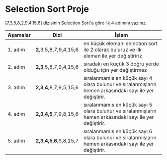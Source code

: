 # Selection Sort Proje
[7,3,5,8,2,9,4,15,6] dizisinin Selection Sort'a göre ilk 4 adımını yazınız.

| Aşamalar | Dizi | İşlem |
|---------|----------------|------------|
|1. adım | **2**,3,5,8,7,9,4,15,6| en küçük elemanı selectıon sort ile 2 olarak buluruz ve ilk eleman ile yer değiştiririz|
|2. adım | **2,3**,5,8,7,9,4,15,6| sıradakı en küçük 3 doğru yerde olduğu için yer değiştirmez|
|3. adım | **2,3,4**,8,7,9,5,15,6|sıralanmamıs en küçük sayı 4 olara bulunur ve sıralanmışların hemen arkasındaki sayı ile yer değiştirir.|
|4. adım | **2,3,4,5**,7,9,8,15,6|sıralanmamıs en küçük sayı 5 olara bulunur ve sıralanmışların hemen arkasındaki sayı ile yer değiştirir.|
|5. adım | **2,3,4,5,6**,9,8,15,7|sıralanmamıs en küçük sayı 6 olara bulunur ve sıralanmışların hemen arkasındaki sayı ile yer değiştirir.|


